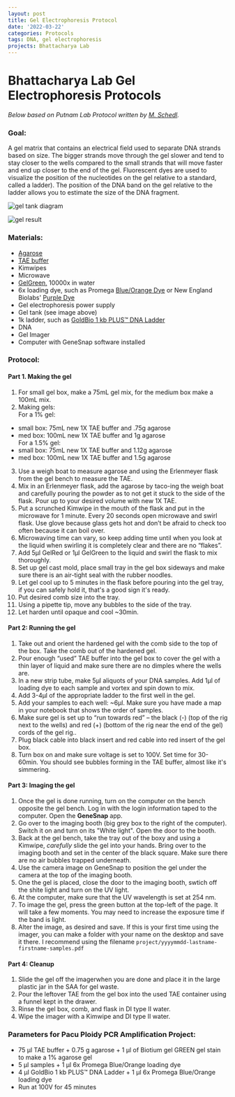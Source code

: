 ```yaml
---
layout: post
title: Gel Electrophoresis Protocol
date: '2022-03-22'
categories: Protocols
tags: DNA, gel electrophoresis
projects: Bhattacharya Lab
---
```


# Bhattacharya Lab Gel Electrophoresis Protocols  

*Below based on Putnam Lab Protocol written by [M. Schedl](https://meschedl.github.io/MESPutnam_Open_Lab_Notebook/Gel-Protocol/).*

### Goal:

A gel matrix that contains an electrical field used to separate DNA strands based on size. The bigger strands move through the gel slower and tend to stay closer to the wells compared to the small strands that will move faster and end up closer to the end of the gel. Fluorescent dyes are used to visualize the position of the nucleotides on the gel relative to a standard, called a ladder). The position of the DNA band on the gel relative to the ladder allows you to estimate the size of the DNA fragment.

![gel tank diagram](https://cdn1.cleaverscientific.com/wp-content/uploads/2020/10/16143053/Gel-Tank-1024x803.jpg)

![gel result](https://meschedl.github.io/MESPutnam_Open_Lab_Notebook/images/gel-4-18-19.jpg)

### Materials:  
- [Agarose](https://www.fishersci.com/shop/products/invitrogen-ultrapure-ultrapure-agarose-1/16500100)  
- [TAE buffer](https://www.fishersci.com/shop/products/invitrogen-ultrapure-tae-buffer-10x/15558026)  
- Kimwipes  
- Microwave  
- [GelGreen,](https://biotium.com/product/gelgreen-nucleic-acid-gel-stain/) 10000x in water  
- 6x loading dye, such as Promega [Blue/Orange Dye](promega.com/products/biochemicals-and-labware/biochemical-buffers-and-reagents/blue_orange-loading-dye_-6x/?catNum=G1881) or New England Biolabs' [Purple Dye](https://www.neb.com/products/b7024-gel-loading-dye-purple-6x)  
- Gel electrophoresis power supply  
- Gel tank (see image above)
- 1k ladder, such as [GoldBio 1 kb PLUS™ DNA Ladder](https://www.goldbio.com/product/21/1-kb-plus-dna-ladder?gclid=CjwKCAjwiuuRBhBvEiwAFXKaNAnKNDHn892w6ur5b0W18mbgAGaA4T9jBVJjnxLPnazZk3_30NZTZxoCgYcQAvD_BwE)
- DNA  
- Gel Imager
- Computer with GeneSnap software installed

### Protocol:

#### Part 1. Making the gel

1. For small gel box, make a 75mL gel mix, for the medium box make a 100mL mix.  
2. Making gels:  
For a 1% gel:  
  - small box: 75mL new 1X TAE buffer and .75g agarose  
  - med box: 100mL new 1X TAE buffer and 1g agarose   
  For a 1.5% gel:  
  - small box: 75mL new 1X TAE buffer and 1.12g agarose  
  - med box: 100mL new 1X TAE buffer and 1.5g agarose  
3.	Use a weigh boat to measure agarose and using the Erlenmeyer flask from the gel bench to measure the TAE.  
4.	Mix in an Erlenmeyer flask, add the agarose by taco-ing the weigh boat and carefully pouring the powder as to not get it stuck to the side of the flask. Pour up to your desired volume with new 1X TAE.  
5.	 Put a scrunched Kimwipe in the mouth of the flask and put in the microwave for 1 minute. Every 20 seconds open microwave and swirl flask. Use glove because glass gets hot and don’t be afraid to check too often because it can boil over.  
6.	Microwaving time can vary, so keep adding time until when you look at the liquid when swirling it is completely clear and there are no “flakes”.  
7.	Add 5μl GelRed or 1μl GelGreen to the liquid and swirl the flask to mix thoroughly.
8.	Set up gel cast mold, place small tray in the gel box sideways and make sure there is an air-tight seal with the rubber noodles.  
9.	Let gel cool up to 5 minutes in the flask before pouring into the gel tray, if you can safely hold it, that's a good sign it's ready.  
10.	Put desired comb size into the tray.  
11.	Using a pipette tip, move any bubbles to the side of the tray.  
12.	Let harden until opaque and cool ~30min.  

#### Part 2: Running the gel  
1.	Take out and orient the hardened gel with the comb side to the top of the box. Take the comb out of the hardened gel.  
2.	Pour enough “used” TAE buffer into the gel box to cover the gel with a thin layer of liquid and make sure there are no dimples where the wells are.  
3.	In a new strip tube, make 5μl aliquots of your DNA samples. Add 1μl of loading dye to each sample and vortex and spin down to mix.  
4.	Add 3-4μl of the appropriate ladder to the first well in the gel.  
5.	Add your samples to each well: ~6μl. Make sure you have made a map in your notebook that shows the order of samples.  
6.	Make sure gel is set up to “run towards red”  – the black (-) (top of the rig next to the wells) and red (+) (bottom of the rig near the end of the gel) cords of the gel rig..  
7.	Plug black cable into black insert and red cable into red insert of the gel box.  
8.	Turn box on and make sure voltage is set to 100V. Set time for 30-60min. You should see bubbles forming in the TAE buffer, almost like it's simmering.  

#### Part 3: Imaging the gel
1. Once the gel is done running, turn on the computer on the bench opposite the gel bench. Log in with the login information taped to the computer. Open the **GeneSnap** app.
2. Go over to the imaging booth (big grey box to the right of the computer). Switch it on and turn on its "White light". Open the door to the booth.  
3. Back at the gel bench, take the tray out of the boxy and using a Kimwipe, *carefully* slide the gel into your hands. Bring over to the imaging booth  and set in the center of the black square.     Make sure there are no air bubbles trapped underneath.
4. Use the camera image on GeneSnap to position the gel under the camera at the top of the imaging booth.  
5. One the gel is placed, close the door to the imaging booth, swtich off the shite light and turn on the UV light.  
6. At the computer, make sure that the UV wavelength is set at 254 nm.  
7. To image the gel, press the green button at the top-left of the page. It will take a few moments. You may need to increase the exposure time if the band is light.  
8. Alter the image, as desired and save. If this is your first time using the imager, you can make a folder with your name on the desktop and save it there. I recommend using the filename ```project/yyyymmdd-lastname-firstname-samples.pdf```  

#### Part 4: Cleanup  
1.	Slide the gel off the imagerwhen you are done and place it in the large plastic jar in the SAA for gel waste.  
2.	Pour the leftover TAE from the gel box into the used TAE container using a funnel kept in the drawer.  
3.	Rinse the gel box, comb, and flask in DI type II water.  
4.	Wipe the imager with a Kimwipe and DI type II water.  

### Parameters for Pacu Ploidy PCR Amplification Project:  
- 75 μl TAE buffer + 0.75 g agarose + 1 μl of Biotium gel GREEN gel stain to make a 1% agarose gel  
- 5 μl samples + 1 μl 6x Promega Blue/Orange loading dye  
- 4 μl GoldBio 1 kb PLUS™ DNA Ladder + 1 μl 6x Promega Blue/Orange loading dye  
- Run at 100V for 45 minutes  
